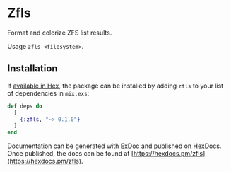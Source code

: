 # Zfls

Format and colorize ZFS list results.

Usage `zfls <filesystem>`.

## Installation

If [available in Hex](https://hex.pm/docs/publish), the package can be installed
by adding `zfls` to your list of dependencies in `mix.exs`:

```elixir
def deps do
  [
    {:zfls, "~> 0.1.0"}
  ]
end
```

Documentation can be generated with [ExDoc](https://github.com/elixir-lang/ex_doc)
and published on [HexDocs](https://hexdocs.pm). Once published, the docs can
be found at [https://hexdocs.pm/zfls](https://hexdocs.pm/zfls).

